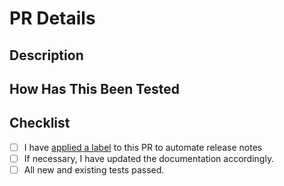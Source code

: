 # PR Details

<!--- Provide a general summary of your changes in the Title above -->

## Description

<!--- Describe your changes in detail -->

## How Has This Been Tested

<!--- Please describe in detail how you tested your changes. -->
<!--- Include details of your testing environment, and the tests you ran to -->
<!--- see how your change affects other areas of the code, etc. -->

## Checklist

<!--- Go over all the following points, and put an `x` in all the boxes that apply. -->
<!--- If you're unsure about any of these, don't hesitate to ask. We're here to help! -->

- [ ] I have [applied a label](https://docs.github.com/en/github/managing-your-work-on-github/managing-labels#applying-labels-to-issues-and-pull-requests) to this PR to automate release notes
- [ ] If necessary, I have updated the documentation accordingly.
- [ ] All new and existing tests passed.